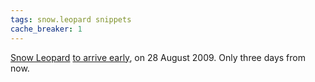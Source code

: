 ```yaml
---
tags: snow.leopard snippets
cache_breaker: 1
---
```


[Snow Leopard](/wiki/Snow_Leopard) [to arrive early](http://www.apple.com/pr/library/2009/08/24macosx.html), on 28 August 2009. Only three days from now.
